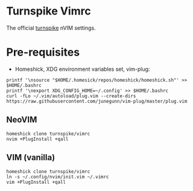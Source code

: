 # Turnspike Vimrc
The official [turnspike](https://turnspike.com) nVIM settings.

# Pre-requisites

* Homeshick, XDG environment variables set, vim-plug:
~~~~
printf '\nsource "$HOME/.homesick/repos/homeshick/homeshick.sh"' >> $HOME/.bashrc
printf '\nexport XDG_CONFIG_HOME=~/.config' >> $HOME/.bashrc
curl -fLo ~/.vim/autoload/plug.vim --create-dirs https://raw.githubusercontent.com/junegunn/vim-plug/master/plug.vim
~~~~

## NeoVIM

    homeshick clone turnspike/vimrc
    nvim +PlugInstall +qall

## VIM (vanilla)

    homeshick clone turnspike/vimrc
    ln -s ~/.config/nvim/init.vim ~/.vimrc
    vim +PlugInstall +qall

